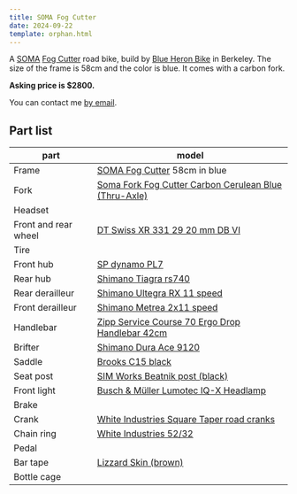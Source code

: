 ```yaml
---
title: SOMA Fog Cutter
date: 2024-09-22
template: orphan.html
---
```


A [SOMA](https://www.somafab.com/archives/product/fog-cutter-frame-set) [Fog Cutter](https://www.somafab.com/archives/product/fog-cutter-frame-set) road bike, build by [Blue Heron Bike](https://www.blueheronbikesberkeley.com/bike-accessories) in Berkeley. The size of the frame is 58cm and the color is blue. It comes with a carbon fork.

**Asking price is $2800.**

You can contact me <a href="mailto:franck@fcuny.net?subject=SOMA%20fog%20cutter">by email</a>.

<div id="carousel-container"></div>

<script>
  // Specify the images for this carousel
  const pageImages = [
    '/images/fogcutter/IMG_0988.jpeg',
    '/images/fogcutter/IMG_0989.jpeg',
	'/images/fogcutter/IMG_0990.jpeg',
	'/images/fogcutter/IMG_0991.jpeg',
	'/images/fogcutter/IMG_0992.jpeg',
	'/images/fogcutter/IMG_0993.jpeg',
	'/images/fogcutter/IMG_0994.jpeg',
	'/images/fogcutter/IMG_0995.jpeg',
	'/images/fogcutter/IMG_0996.jpeg',
	'/images/fogcutter/IMG_0997.jpeg',
	'/images/fogcutter/IMG_0998.jpeg',
	'/images/fogcutter/IMG_0999.jpeg',
	'/images/fogcutter/IMG_1001.jpeg',
	'/images/fogcutter/IMG_1002.jpeg',
  ];

  // Check if the initializeCarousel function is available
  if (typeof initializeCarousel === 'function') {
    // Initialize the carousel
    initializeCarousel('carousel-container', pageImages);
  } else {
    console.error('Carousel initialization function not found. Make sure carousel.js is properly loaded.');
  }
</script>

## Part list

| part                 | model                                                                                                                                                                                                                 |
| -------------------- | --------------------------------------------------------------------------------------------------------------------------------------------------------------------------------------------------------------------- |
| Frame                | [SOMA Fog Cutter](https://www.somafab.com/archives/product/fog-cutter-frame-set) 58cm in blue                                                                                                                         |
| Fork                 | [Soma Fork Fog Cutter Carbon Cerulean Blue (Thru-Axle)](https://www.somafabshop.com/shop/231007-soma-fork-fog-cutter-carbon-cerulean-blue-thru-axle-5617?search=cerulean&product=product.template%285617%2C%29#attr=) |
| Headset              |                                                                                                                                                                                                                       |
| Front and rear wheel | [DT Swiss XR 331 29 20 mm DB VI](https://www.dtswiss.com/en/support/product-support?matnr=RTXR3329N28S011223)                                                                                                         |
| Tire                 |                                                                                                                                                                                                                       |
| Front hub            | [SP dynamo PL7](https://www.sp-dynamo.com/series7-pl7)                                                                                                                                                                |
| Rear hub             | [Shimano Tiagra rs740](https://bike.shimano.com/en-US/product/component/tiagra-4700/FH-RS470.html)                                                                                                                    |
| Rear derailleur      | [Shimano Ultegra RX 11 speed](https://bike.shimano.com/en-US/product/component/ultegra-rx/RD-RX800-GS.html)                                                                                                           |
| Front derailleur     | [Shimano Metrea 2x11 speed](https://bike.shimano.com/en-US/product/component/metrea-u5000/FD-U5000-F.html)                                                                                                            |
| Handlebar            | [Zipp Service Course 70 Ergo Drop Handlebar 42cm](https://www.sram.com/en/zipp/models/hb-dbsc-7e-b2)                                                                                                                  |
| Brifter              | [Shimano Dura Ace 9120](https://bike.shimano.com/en-US/product/component/duraace-r9100/ST-R9120-R.html)                                                                                                               |
| Saddle               | [Brooks C15 black](https://www.brooksengland.com/en_us/c15.html)                                                                                                                                                      |
| Seat post            | [SIM Works Beatnik post (black)](https://www.sim.works/products/beatnik-post-1)                                                                                                                                       |
| Front light          | [Busch & Müller Lumotec IQ-X Headlamp](https://www.bumm.de/en/products/dynamo-scheinwerfer/produkt/164rtsndi-01-schwarz-164rtsndi-silber%20.html)                                                                     |
| Brake                |                                                                                                                                                                                                                       |
| Crank                | [White Industries Square Taper road cranks](https://www.whiteind.com/product/square-taper-road-cranks/)                                                                                                               |
| Chain ring           | [White Industries 52/32](https://www.whiteind.com/product/vbc-chainring-sets/)                                                                                                                                        |
| Pedal                |                                                                                                                                                                                                                       |
| Bar tape             | [Lizzard Skin (brown)](https://www.lizardskins.com/cycling)                                                                                                                                                           |
| Bottle cage          |                                                                                                                                                                                                                       |
